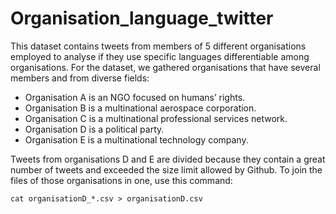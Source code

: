 # Organisation_language_twitter

This dataset contains tweets from members of 5 different organisations employed to analyse if they use specific languages differentiable among organisations. For the dataset, we gathered organisations that have several members and from diverse fields:

- Organisation A is an NGO focused on humans’ rights.
- Organisation B is a multinational aerospace corporation.
- Organisation C is a multinational professional services network.
- Organisation D is a political party.
- Organisation E is a multinational technology company.

Tweets from organisations D and E are divided because they contain a great number of tweets and exceeded the size limit allowed by Github. To join the files of those organisations in one, use this command:

`cat organisationD_*.csv > organisationD.csv`
